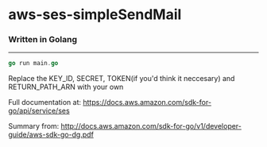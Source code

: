 # aws-ses-simpleSendMail
### Written in Golang
---

```go
go run main.go
```

Replace the KEY_ID, SECRET, TOKEN(if you'd think it neccesary) and RETURN_PATH_ARN with your own

Full documentation at: https://docs.aws.amazon.com/sdk-for-go/api/service/ses

Summary from: http://docs.aws.amazon.com/sdk-for-go/v1/developer-guide/aws-sdk-go-dg.pdf
